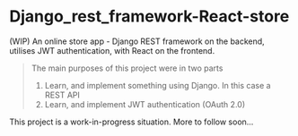 # Django_rest_framework-React-store
(WIP) An online store app - Django REST framework on the backend, utilises JWT authentication, with React on the frontend.

> The main purposes of this project were in two parts
> 1) Learn, and implement something using Django. In this case a REST API
> 2) Learn, and implement JWT authentication (OAuth 2.0)

This project is a work-in-progress situation.
More to follow soon...
